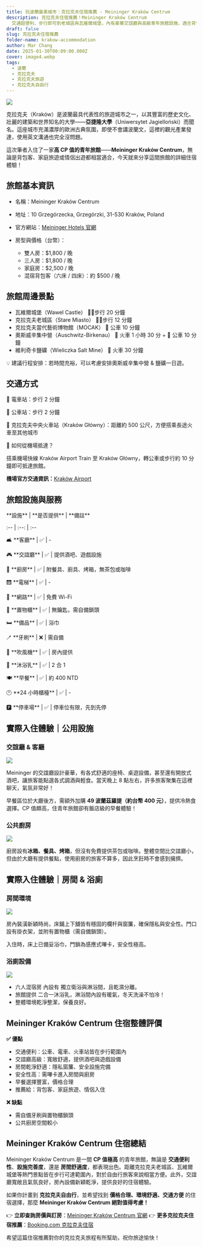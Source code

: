```yaml
---
title: 玩波蘭最美城市｜克拉克夫住宿推薦 - Meininger Kraków Centrum
description: 克拉克夫住宿推薦！Meininger Kraków Centrum
  交通超便利，步行即可到老城區與瓦維爾城堡，內有豪華交誼廳與高級青年旅館設施，適合背包客、家庭旅遊。附完整房價、交通、周邊景點資訊，讓你輕鬆規劃波蘭自由行！
draft: false
slug: 克拉克夫住宿推薦
folder-name: krakow-accommodation
author: Mar Chang
date: 2025-01-30T00:09:00.000Z
cover: image4.webp
tags:
  - 波蘭
  - 克拉克夫
  - 克拉克夫旅遊
  - 克拉克夫自由行
---
```

![](image4.webp)

克拉克夫（Kraków）是波蘭最具代表性的旅遊城市之一，以其豐富的歷史文化、壯麗的建築和世界知名的大學——**亞捷隆大學**（Uniwersytet Jagielloński）而聞名。這座城市充滿濃厚的歐洲古典氛圍，即使不會講波蘭文，這裡的觀光產業發達，使用英文溝通也完全沒問題。

這次筆者入住了一家**高 CP 值的青年旅館**——**Meininger Kraków Centrum**，無論是背包客、家庭旅遊或情侶出遊都相當適合，今天就來分享這間旅館的詳細住宿體驗！

## 旅館基本資訊

* 名稱：Meininger Kraków Centrum
* 地址：10 Grzegórzecka, Grzegórzki, 31-530 Kraków, Poland
* 官方網站：[Meininger Hotels 官網](https://www.meininger-hotels.com/pl/main-menu/hotels/krakow/krakow-centrum/)
* 房型與價格（台幣）：

  * 雙人房：$1,800 / 晚
  * 三人房：$1,800 / 晚
  * 家庭房：$2,500 / 晚
  * 混宿背包客（六床 / 四床）：約 $500 / 晚

## 旅館周邊景點

* 瓦維爾城堡（Wawel Castle） 🚶‍♂️步行 20 分鐘
* 克拉克夫老城區（Stare Miasto） 🚶‍♂️步行 12 分鐘
* 克拉克夫當代藝術博物館（MOCAK） 🚌 公車 10 分鐘
* 奧斯威辛集中營（Auschwitz-Birkenau） 🚆 火車 1 小時 30 分 + 🚌 公車 10 分鐘
* 維利奇卡鹽礦（Wieliczka Salt Mine） 🚆 火車 30 分鐘

💡 建議行程安排：若時間充裕，可以考慮安排奧斯威辛集中營 & 鹽礦一日遊。[](<>)

## **交通方式**

📍 電車站：步行 2 分鐘

📍 公車站：步行 2 分鐘

📍 克拉克夫中央火車站（Kraków Główny）：距離約 500 公尺，方便搭乘長途火車至其他城市

🚆 如何從機場抵達？

搭乘機場快線 Kraków Airport Train 至 Kraków Główny，轉公車或步行約 10 分鐘即可抵達旅館。

**機場官方交通資訊：**[Kraków Airport](https://krakowairport.pl/en/homepage/)

## 旅館設施與服務

\*\*設施\*\* | \*\*是否提供\*\* | \*\*備註\*\*  

:-- | :--: | :--  

🛋 \*\*客廳\*\* | ✅ | -  

🎮 \*\*交誼廳\*\* | ✅ | 提供酒吧、遊戲設施  

🍳 \*\*廚房\*\* | ✅ | 附餐具、廚具、烤箱，無茶包或咖啡  

🛗 \*\*電梯\*\* | ✅ | -  

📶 \*\*網路\*\* | ✅ | 免費 Wi-Fi  

🔑 \*\*置物櫃\*\* | ✅ | 無鑰匙，需自備鎖頭  

🛏 \*\*備品\*\* | ✅ | 浴巾  

🪥 \*\*牙刷\*\* | ❌ | 需自備  

💨 \*\*吹風機\*\* | ✅ | 房內提供  

🧴 \*\*沐浴乳\*\* | ✅ | 2 合 1  

🍽 \*\*早餐\*\* | ✅ | 約 400 NTD  

🕛 \*\*24 小時櫃檯\*\* | ✅ | -  

🅿 \*\*停車場\*\* | ✅ | 停車位有限，先到先停  

## **實際入住體驗｜公用設施**

### **交誼廳 & 客廳**

![](image2.webp)

Meininger 的交誼廳設計豪華，有各式舒適的座椅、桌遊設備，甚至還有開放式酒吧，讓旅客能點選各式調酒與輕食。當天晚上 8 點左右，許多旅客聚集在這裡聊天，氣氛非常好！

早餐區位於大廳後方，需額外加購 **49 波蘭茲羅提（約台幣 400 元）**，提供冷熱食選擇。CP 值頗高，住青年旅館卻有飯店級的早餐體驗！

### **公共廚房**

![](image1.webp)

廚房設有**冰箱、餐具、烤箱**，但沒有免費提供茶包或咖啡。整體空間比交誼廳小，但由於大廳有提供餐點，使用廚房的旅客不算多，因此烹飪時不會感到擁擠。

## **實際入住體驗｜房間 & 浴廁**

### **房間環境**

![](image5.webp)

房內裝潢新穎時尚，床鋪上下舖皆有穩固的欄杆與窗簾，確保隱私與安全性。門口設有掛衣架，並附有置物櫃（需自備鎖頭）。

入住時，床上已備妥浴巾，門鎖為感應式嗶卡，安全性極高。

### **浴廁設備**

![](image3.webp)

* 六人混宿房 內設有 獨立衛浴與淋浴間，且乾濕分離。
* 旅館提供 二合一沐浴乳，淋浴間內設有暖氣，冬天洗澡不怕冷！
* 整體環境乾淨整潔，保養良好。

## **Meininger Kraków Centrum 住宿整體評價**

**✅ 優點**	

* 交通便利：公車、電車、火車站皆在步行範圍內	
* 交誼廳高級：寬敞舒適，提供酒吧與遊戲設備
* 房間乾淨舒適：隱私窗簾、安全設施完備
* 安全性高：需嗶卡進入房間與廚房
* 早餐選擇豐富，價格合理
* 推薦給：背包客、家庭旅遊、情侶入住

**❌ 缺點**

* 需自備牙刷與置物櫃鎖頭
* 公共廚房空間較小

## Meininger Kraków Centrum 住宿總結

Meininger Kraków Centrum 是一間 **CP 值極高** 的青年旅館，無論是 **交通便利性**、**設施完善度**，還是 **房間舒適度**，都表現出色。距離克拉克夫老城區、瓦維爾城堡等熱門景點皆在步行可達範圍內，對於自由行旅客來說相當方便。此外，交誼廳寬敞且氣氛良好，房內設備新穎乾淨，提供良好的住宿體驗。

如果你計畫到 **克拉克夫自由行**，並希望找到 **價格合理、環境舒適、交通方便** 的住宿選擇，那麼 **Meininger Kraków Centrum 絕對值得考慮！** 

👉 **立即查詢房價與訂房**：[Meininger Kraków Centrum 官網](https://www.meininger-hotels.com/pl/main-menu/hotels/krakow/krakow-centrum/)
👉 **更多克拉克夫住宿推薦**：[Booking.com 克拉克夫住宿](https://www.booking.com/landmark/pl/krakow-glowny.zh-tw.html?aid=318615;label=New_Chinese_Traditional_ZH-XT_24509419345-liovB6A8r8chJeHBdsZVaAS634241442878:pl:ta:p1:p2:ac:ap:neg:fi55626954920:tidsa-301303784602:lp9211961:li:dec:dm:ag24509419345:cmp377347585;ws=&gad_source=1&gclid=Cj0KCQiAwOe8BhCCARIsAGKeD56MRTA8lAfF-KatLjeyBZ_Ciox8XrG0aF8lIS7oja4takYFR_-qz6IaAlVkEALw_wcB)

希望這篇住宿推薦對你的克拉克夫旅程有所幫助，祝你旅途愉快！
